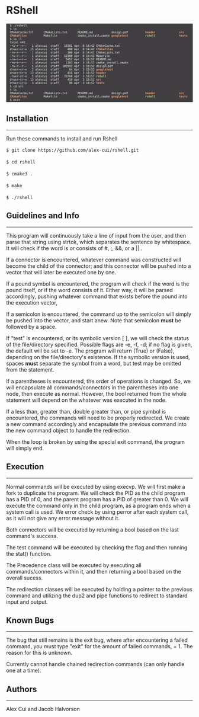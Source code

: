 # RShell

![](https://github.com/alex-cui/rshell/blob/master/rshell.png)



## Installation
------------

Run these commands to install and run Rshell
```Install Process
$ git clone https://github.com/alex-cui/rshell.git

$ cd rshell

$ cmake3 .

$ make

$ ./rshell
```


## Guidelines and Info
------------
This program will continuously take a line of input from the user, and then parse that string using strtok, which separates the sentence by whitespace.  It will check if the word is or consists of #, ;, &&, or a || . 

If a connector is encountered, whatever command was constructed will become the child of the connector; and this connector will be pushed into a vector that will later be executed one by one.

If a pound symbol is encountered, the program will check if the word is the pound itself, or if the word consists of it. Either way, it will be parsed accordingly, pushing whatever command that exists before the pound into the execution vector,

If a semicolon is encountered, the command up to the semicolon will simply be pushed into the vector, and start anew. Note that semicolon **must** be followed by a space.

If "test" is encountered, or its symbolic version [ ], we will check the status of the file/directory specified. Possible flags are -e, -f, -d; if no flag is given, the default will be set to -e. The program will return (True) or (False), depending on the file/directory's existence. If the symbolic version is used, spaces **must** separate the symbol from a word, but test may be omitted from the statement.

If a parentheses is encountered, the order of operations is changed. So, we will encapsulate all commands/connectors in the parentheses into one node, then execute as normal. However, the bool returned from the whole statement will depend on the whatever was executed in the node.

If a less than, greater than, double greater than, or pipe symbol is encountered, the commands will need to be properly redirected. We create a new command accordingly and encapsulate the previous command into the new command object to handle the redirection.

When the loop is broken by using the special exit command, the program will simply end.


## Execution 
------------
Normal commands will be executed by using execvp. We will first make a fork to duplicate the program. We will check the PID as the child program has a PID of 0, and the parent program has a PID of greater than 0. We will execute the command only in the child program, as a program ends when a system call is used. We error check by using perror after each system call, as it will not give any error message without it.

Both connectors will be executed by returning a bool based on the last command's success. 

The test command will be executed by checking the flag and then running the stat() function.

The Precedence class will be executed by executing all commands/connectors within it, and then returning a bool based on the overall sucess.

The redirection classes will be executed by holding a pointer to the previous command and utilizing the dup2 and pipe functions to redirect to standard input and output.


## Known Bugs
------------

The bug that still remains is the exit bug, where after encountering a failed command, you must type "exit" for the amount of failed commands, + 1. The reason for this is unknown.

Currently cannot handle chained redirection commands (can only handle one at a time).

## Authors
------------

Alex Cui and Jacob Halvorson
